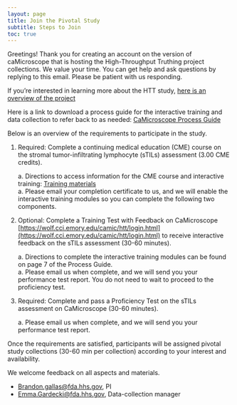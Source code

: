 ```yaml
---
layout: page
title: Join the Pivotal Study 
subtitle: Steps to Join
toc: true
---
```


Greetings! Thank you for creating an account on the version of caMicroscope that is hosting the High-Throughput Truthing project collections. We value your time. You can get help and ask questions by replying to this email. Please be patient with us responding.

If you’re interested in learning more about the HTT study, [here is an overview of the project](https://didsr.github.io/HTT.home/assets/pages/whatIsHTT)

Here is a link to download a process guide for the interactive training and data collection to refer back to as needed: [CaMicroscope Process Guide](https://didsr.github.io/HTT.home/assets/pages/training-2023/pdfs/caMicro-ProcessGuide-20230821.pdf)

Below is an overview of the requirements to participate in the study. 

1.	Required: Complete a continuing medical education (CME) course on the stromal tumor-infiltrating lymphocyte (sTILs) assessment (3.00 CME credits).

    a. Directions to access information for the CME course and interactive training: [Training materials](https://didsr.github.io/HTT.home/assets/pages/training-2023)  
    a. Please email your completion certificate to us, and we will enable the interactive training modules so you can complete the following two components.  

2.	Optional: Complete a Training Test with Feedback on CaMicroscope [https://wolf.cci.emory.edu/camic/htt/login.html](https://wolf.cci.emory.edu/camic/htt/login.html) to receive interactive feedback on the sTILs assessment (30-60 minutes).  

    a. Directions to complete the interactive training modules can be found on page 7 of the Process Guide.  
    a. Please email us when complete, and we will send you your performance test report. You do not need to wait to proceed to the proficiency test.  
  
3.	Required: Complete and pass a Proficiency Test on the sTILs assessment on CaMicroscope (30-60 minutes).  

    a. Please email us when complete, and we will send you your performance test report.

Once the requirements are satisfied, participants will be assigned pivotal study collections (30-60 min per collection) according to your interest and availability.

We welcome feedback on all aspects and materials.

* Brandon.gallas@fda.hhs.gov, PI
* Emma.Gardecki@fda.hhs.gov, Data-collection manager

